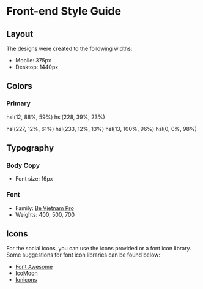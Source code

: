 # Front-end Style Guide

## Layout

The designs were created to the following widths:

- Mobile: 375px
- Desktop: 1440px

## Colors

### Primary

 hsl(12, 88%, 59%)
 hsl(228, 39%, 23%)



 hsl(227, 12%, 61%)
 hsl(233, 12%, 13%)
 hsl(13, 100%, 96%)
 hsl(0, 0%, 98%)

## Typography

### Body Copy

- Font size: 16px

### Font

- Family: [Be Vietnam Pro](https://fonts.google.com/specimen/Be+Vietnam+Pro)
- Weights: 400, 500, 700

## Icons

For the social icons, you can use the icons provided or a font icon library. Some suggestions for font icon libraries can be found below:

- [Font Awesome](https://fontawesome.com)
- [IcoMoon](https://icomoon.io)
- [Ionicons](https://ionicons.com)
